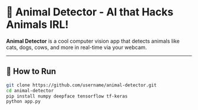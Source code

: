 # 🐾 Animal Detector - AI that Hacks Animals IRL!

**Animal Detector** is a cool computer vision app that detects animals like cats, dogs, cows, and more in real-time via your webcam.

---

## 🚀 How to Run

```bash
git clone https://github.com/username/animal-detector.git
cd animal-detector
pip install numpy deepface tensorflow tf-keras
python app.py
